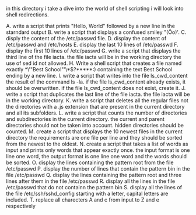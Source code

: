 in this directory i take a dive into the world of shell scripting i will look into shell redirections.

A. write a script that prints "Hello, World" followed by a new line in the starndard output
B. write a script that displays a confused smiley "(Ôo)'.
C. disply the content of the /etc/passwd file.
D. display the content of /etc/passwd and /etc/hosts
E. display the last 10 lines of /etc/passwd
F. display the first 10 lines of /etc/passwd
G. write a script that displays the third line of the file iacta.
	the file iacta will be in the working directory
	the use of sed id not allowed.
H. Write a shell script that creates a file named exactly \*\\'"Best School"\'\\*$\?\*\*\*\*\*:) containing the text Best School ending by a new line.
I. write a script that writes into the file ls_cwd_content the result of the command ls -la. if the file ls_cwd_content already exists, it should be overwritten. if the file ls_cwd_content does  not exist, create it.
J. write a script that duplicates the last line of the file iacta. the file iacta will be in the working directory.
K. write a script that deletes all the regular files not the directories with a .js extension that are present in the current directory and all its subfolders.
L. write a script that counts the number of directories and subdirectories in the current directory. the current and parent directories should not be taken into account. hidden directories should be counted.
M. create a script that displays the 10 newest files in the current directory the requirements are one file per line and they should be sorted from the newest to the oldest.
N. create a script that takes a list of words as input and prints only words that appear exactly once. the input format is one line one word, the output format is one line one word and the words should be sorted.
O. display the lines containing the pattern root from the file /etc/passwd
P. display the number of lines that contain the pattern bin in the file /etc/passwd
Q. display the lines containing the pattern root and three lines after them in the file /etc/passwd
R. display all the lines in the file /etc/passwd that do not containn the pattern bin
S. display all the lines of the file /etc/ssh/sshd_config starting with a letter, capital letters are included.
T. replace all charecters A and c from input to Z and e respectively

